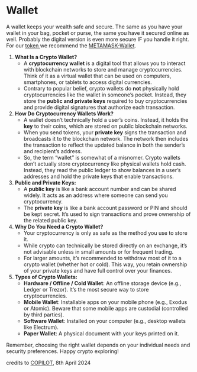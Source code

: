 # Wallet

A wallet keeps your wealth safe and secure. The same as you have your wallet in your bag, pocket or purse, the same you have it secured online as well. Probably the digital version is even more secure IF you handle it right. For our [token ](broken-reference)we recommend the [METAMASK-Wallet](https://metamask.io/).

1. **What Is a Crypto Wallet?**
   * A **cryptocurrency wallet** is a digital tool that allows you to interact with blockchain networks to store and manage cryptocurrencies. Think of it as a virtual wallet that can be used on computers, smartphones, or tablets to access digital currencies.
   * Contrary to popular belief, crypto wallets do **not** physically hold cryptocurrencies like the wallet in someone’s pocket. Instead, they store the **public and private keys** required to buy cryptocurrencies and provide digital signatures that authorize each transaction.
2. **How Do Cryptocurrency Wallets Work?**
   * A wallet doesn’t technically hold a user’s coins. Instead, it holds the **key** to their coins, which are stored on public blockchain networks.
   * When you send tokens, your **private key** signs the transaction and broadcasts it to the blockchain network. The network then includes the transaction to reflect the updated balance in both the sender’s and recipient’s address.
   * So, the term “wallet” is somewhat of a misnomer. Crypto wallets don’t actually store cryptocurrency like physical wallets hold cash. Instead, they read the public ledger to show balances in a user’s addresses and hold the private keys that enable transactions.
3. **Public and Private Keys:**
   * A **public key** is like a bank account number and can be shared widely. It acts as an address where someone can send you cryptocurrency.
   * The **private key** is like a bank account password or PIN and should be kept secret. It’s used to sign transactions and prove ownership of the related public key.
4. **Why Do You Need a Crypto Wallet?**
   * Your cryptocurrency is only as safe as the method you use to store it.
   * While crypto can technically be stored directly on an exchange, it’s not advisable unless in small amounts or for frequent trading.
   * For larger amounts, it’s recommended to withdraw most of it to a crypto wallet (whether hot or cold). This way, you retain ownership of your private keys and have full control over your finances.
5. **Types of Crypto Wallets:**
   * **Hardware / Offline / Cold Wallet**: An offline storage device (e.g., Ledger or Trezor). It’s the most secure way to store cryptocurrencies.
   * **Mobile Wallet**: Installable apps on your mobile phone (e.g., Exodus or Atomic). Beware that some mobile apps are custodial (controlled by third parties).
   * **Software Wallet**: Installed on your computer (e.g., desktop wallets like Electrum).
   * **Paper Wallet**: A physical document with your keys printed on it.

Remember, choosing the right wallet depends on your individual needs and security preferences. Happy crypto exploring!

credits to [COPILOT](broken-reference), 8th April 2024
